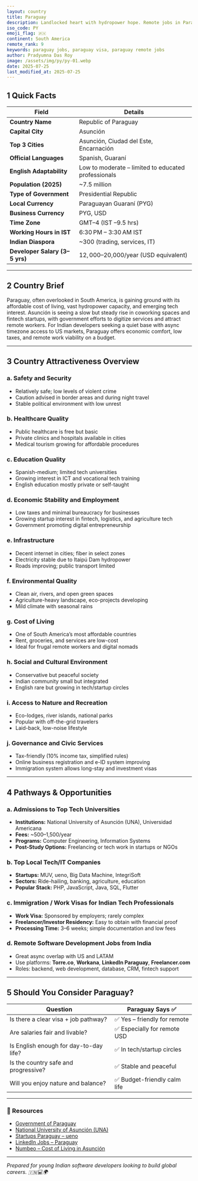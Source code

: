 ```yaml
---
layout: country
title: Paraguay
description: Landlocked heart with hydropower hope. Remote jobs in Paraguay. Trilp AI curated info. Indians in Paraguay.
iso_code: PY
emoji_flag: 🇵🇾
continent: South America
remote_rank: 9
keywords: paraguay jobs, paraguay visa, paraguay remote jobs
author: Pradyumna Das Roy
image: /assets/img/py/py-01.webp
date: 2025-07-25
last_modified_at: 2025-07-25
---
```


## 1 Quick Facts

| Field                          | Details                                             |
| ------------------------------ | --------------------------------------------------- |
| **Country Name**               | Republic of Paraguay                                |
| **Capital City**               | Asunción                                            |
| **Top 3 Cities**               | Asunción, Ciudad del Este, Encarnación              |
| **Official Languages**         | Spanish, Guaraní                                    |
| **English Adaptability**       | Low to moderate – limited to educated professionals |
| **Population (2025)**          | ~7.5 million                                        |
| **Type of Government**         | Presidential Republic                               |
| **Local Currency**             | Paraguayan Guaraní (PYG)                            |
| **Business Currency**          | PYG, USD                                            |
| **Time Zone**                  | GMT–4 (IST –9.5 hrs)                                |
| **Working Hours in IST**       | 6:30 PM – 3:30 AM IST                               |
| **Indian Diaspora**            | ~300 (trading, services, IT)                        |
| **Developer Salary (3–5 yrs)** | $12,000–$20,000/year (USD equivalent)               |

---

## 2 Country Brief

Paraguay, often overlooked in South America, is gaining ground with its affordable cost of living, vast hydropower capacity, and emerging tech interest. Asunción is seeing a slow but steady rise in coworking spaces and fintech startups, with government efforts to digitize services and attract remote workers. For Indian developers seeking a quiet base with async timezone access to US markets, Paraguay offers economic comfort, low taxes, and remote work viability on a budget.

---

## 3 Country Attractiveness Overview

### a. Safety and Security

- Relatively safe; low levels of violent crime
- Caution advised in border areas and during night travel
- Stable political environment with low unrest

### b. Healthcare Quality

- Public healthcare is free but basic
- Private clinics and hospitals available in cities
- Medical tourism growing for affordable procedures

### c. Education Quality

- Spanish-medium; limited tech universities
- Growing interest in ICT and vocational tech training
- English education mostly private or self-taught

### d. Economic Stability and Employment

- Low taxes and minimal bureaucracy for businesses
- Growing startup interest in fintech, logistics, and agriculture tech
- Government promoting digital entrepreneurship

### e. Infrastructure

- Decent internet in cities; fiber in select zones
- Electricity stable due to Itaipú Dam hydropower
- Roads improving; public transport limited

### f. Environmental Quality

- Clean air, rivers, and open green spaces
- Agriculture-heavy landscape, eco-projects developing
- Mild climate with seasonal rains

### g. Cost of Living

- One of South America’s most affordable countries
- Rent, groceries, and services are low-cost
- Ideal for frugal remote workers and digital nomads

### h. Social and Cultural Environment

- Conservative but peaceful society
- Indian community small but integrated
- English rare but growing in tech/startup circles

### i. Access to Nature and Recreation

- Eco-lodges, river islands, national parks
- Popular with off-the-grid travelers
- Laid-back, low-noise lifestyle

### j. Governance and Civic Services

- Tax-friendly (10% income tax, simplified rules)
- Online business registration and e-ID system improving
- Immigration system allows long-stay and investment visas

---

## 4 Pathways & Opportunities

### a. Admissions to Top Tech Universities

- **Institutions:** National University of Asunción (UNA), Universidad Americana
- **Fees:** ~$500–$1,500/year
- **Programs:** Computer Engineering, Information Systems
- **Post-Study Options:** Freelancing or tech work in startups or NGOs

### b. Top Local Tech/IT Companies

- **Startups:** MUV, ueno, Big Data Machine, IntegriSoft
- **Sectors:** Ride-hailing, banking, agriculture, education
- **Popular Stack:** PHP, JavaScript, Java, SQL, Flutter

### c. Immigration / Work Visas for Indian Tech Professionals

- **Work Visa:** Sponsored by employers; rarely complex
- **Freelancer/Investor Residency:** Easy to obtain with financial proof
- **Processing Time:** 3–6 weeks; simple documentation and low fees

### d. Remote Software Development Jobs from India

- Great async overlap with US and LATAM
- Use platforms: **Torre.co**, **Workana**, **LinkedIn Paraguay**, **Freelancer.com**
- Roles: backend, web development, database, CRM, fintech support

---

## 5 Should You Consider Paraguay?

| Question                               | Paraguay Says ✅             |
| -------------------------------------- | ---------------------------- |
| Is there a clear visa + job pathway?   | ✅ Yes – friendly for remote |
| Are salaries fair and livable?         | ✅ Especially for remote USD |
| Is English enough for day-to-day life? | ✅ In tech/startup circles   |
| Is the country safe and progressive?   | ✅ Stable and peaceful       |
| Will you enjoy nature and balance?     | ✅ Budget-friendly calm life |

---

### 🔗 Resources

- [Government of Paraguay](https://www.paraguay.gov.py/)
- [National University of Asunción (UNA)](https://www.una.py/)
- [Startups Paraguay – ueno](https://www.ueno.com.py/)
- [LinkedIn Jobs – Paraguay](https://www.linkedin.com/jobs/search/?location=Paraguay)
- [Numbeo – Cost of Living in Asunción](https://www.numbeo.com/cost-of-living/in/Asuncion)

---

_Prepared for young Indian software developers looking to build global careers. 🇮🇳💻🌍_
